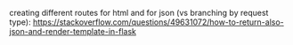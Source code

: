 
creating different routes for html and for json (vs branching by request type): 
https://stackoverflow.com/questions/49631072/how-to-return-also-json-and-render-template-in-flask